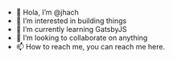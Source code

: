 - 👋 Hola, I’m @jhach
- 👀 I’m interested in building things
- 🌱 I’m currently learning GatsbyJS
- 💞️ I’m looking to collaborate on anything
- 📫 How to reach me, you can reach me here.

<!---
jhach/jhach is a ✨ special ✨ repository because its `README.md` (this file) appears on your GitHub profile.
You can click the Preview link to take a look at your changes.
--->
